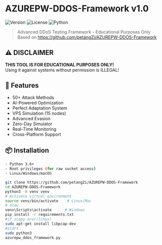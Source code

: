 # AZUREPW-DDOS-Framework v1.0

![Version](https://img.shields.io/badge/version-9.0-blue.svg)
![License](https://img.shields.io/badge/license-MIT-green.svg)
![Python](https://img.shields.io/badge/python-3.8%2B-yellow.svg)

> Advanced DDoS Testing Framework - Educational Purposes Only  
> Based on https://github.com/petangZi/AZUREPW-DDOS-Framework

## ⚠️ **DISCLAIMER**
**THIS TOOL IS FOR EDUCATIONAL PURPOSES ONLY!**  
Using it against systems without permission is ILLEGAL!

## 🌟 **Features**
- 50+ Attack Methods
- AI-Powered Optimization
- Perfect Adaptation System
- VPS Simulation (15 nodes)
- Advanced Evasion
- Zero-Day Simulator
- Real-Time Monitoring
- Cross-Platform Support

## 📦 **Installation**
```bash
- Python 3.6+  
- Root privileges (for raw socket access)  
- Linux/Windows/macOS  

git clone https://github.com/petangZi/AZUREPW-DDOS-Framework
cd AZUREPW-DDOS-Framework
python3 -m venv venv
# Activate virtual environment
source venv/bin/activate    # Linux/Mac
# atau
venv\Scripts\activate      # Windows
pip install -r requirements.txt
#if scapy eror(linux)
sudo apt-get install libpcap-dev
#start
sudo python3
azurepw_ddos_framework.py
